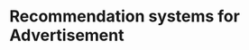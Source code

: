 <!--
Copyright (c) Recommenders contributors.
Licensed under the MIT License.
-->

# Recommendation systems for Advertisement
